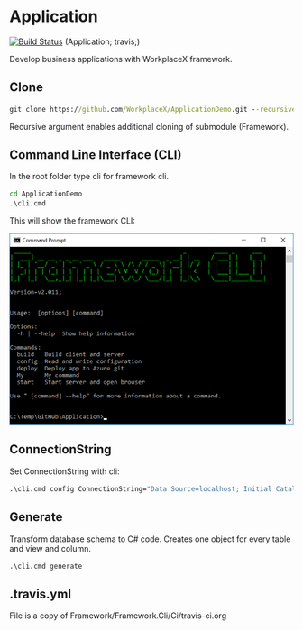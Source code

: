 # Application
[![Build Status](https://travis-ci.org/WorkplaceX/Application.svg?branch=master)](https://travis-ci.org/WorkplaceX/Application)
(Application; travis;)

Develop business applications with WorkplaceX framework.

## Clone
```cmd
git clone https://github.com/WorkplaceX/ApplicationDemo.git --recursive
```
Recursive argument enables additional cloning of submodule (Framework).

## Command Line Interface (CLI)
In the root folder type cli for framework cli.

```cmd
cd ApplicationDemo
.\cli.cmd
```
This will show the framework CLI:

![Cli](https://raw.githubusercontent.com/WorkplaceX/Framework/master/Doc/Cli.png)

## ConnectionString
Set ConnectionString with cli:
```cmd
.\cli.cmd config ConnectionString="Data Source=localhost; Initial Catalog=Application; Integrated Security=True;"
```

## Generate
Transform database schema to C# code. Creates one object for every table and view and column.
```cmd
.\cli.cmd generate
```

## .travis.yml
File is a copy of Framework/Framework.Cli/Ci/travis-ci.org
